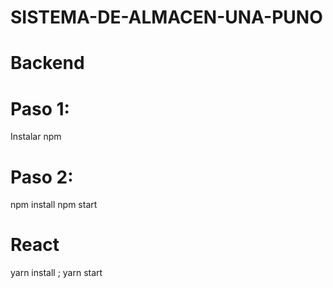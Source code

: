 # SISTEMA-DE-ALMACEN-UNA-PUNO
# Backend
# Paso 1:
Instalar npm
# Paso 2:
 npm install
 npm start
 
# React
 yarn install ;
 yarn start
 
